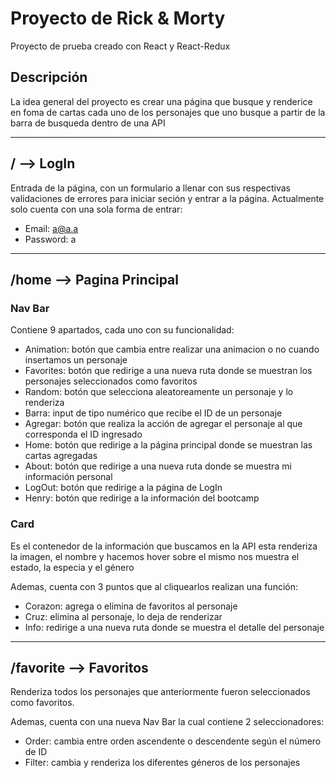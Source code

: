 # Proyecto de Rick & Morty
Proyecto de prueba creado con React y React-Redux

## Descripción

La idea general del proyecto es crear una página que busque y renderice en foma de cartas cada uno de los personajes que uno busque
a partir de la barra de busqueda dentro de una API
<hr>

## / --> LogIn

Entrada de la página, con un formulario a llenar con sus respectivas validaciones de errores para iniciar seción y entrar a la página.
Actualmente solo cuenta con una sola forma de entrar:
- Email: a@a.a
- Password: a
<hr>

## /home --> Pagina Principal

### Nav Bar 
Contiene 9 apartados, cada uno con su funcionalidad:
- Animation: botón que cambia entre realizar una animacion o no cuando insertamos un personaje
- Favorites: botón que redirige a una nueva ruta donde se muestran los personajes seleccionados como favoritos
- Random: botón que selecciona aleatoreamente un personaje y lo renderiza
- Barra: input de tipo numérico que recibe el ID de un personaje
- Agregar: botón que realiza la acción de agregar el personaje al que corresponda el ID ingresado
- Home: botón que redirige a la página principal donde se muestran las cartas agregadas
- About: botón que redirige a una nueva ruta donde se muestra mi información personal
- LogOut: botón que redirige a la página de LogIn
- Henry: botón que redirige a la información del bootcamp

### Card
Es el contenedor de la información que buscamos en la API esta renderiza la imagen, el nombre y hacemos hover sobre el mismo nos muestra el estado, la especia y el género

Ademas, cuenta con 3 puntos que al cliquearlos realizan una función:
- Corazon: agrega o elimina de favoritos al personaje
- Cruz: elimina al personaje, lo deja de renderizar
- Info: redirige a una nueva ruta donde se muestra el detalle del personaje
<hr>

## /favorite --> Favoritos
Renderiza todos los personajes que anteriormente fueron seleccionados como favoritos.

Ademas, cuenta con una nueva Nav Bar la cual contiene 2 seleccionadores:
- Order: cambia entre orden ascendente o descendente según el número de ID
- Filter: cambia y renderiza los diferentes géneros de los personajes